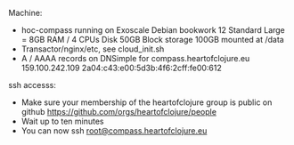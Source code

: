 Machine:

- hoc-compass running on Exoscale
  Debian bookwork 12
  Standard Large = 8GB RAM / 4 CPUs
  Disk 50GB
  Block storage 100GB mounted at /data
- Transactor/nginx/etc, see cloud_init.sh
- A / AAAA records on DNSimple for compass.heartofclojure.eu
  159.100.242.109
  2a04:c43:e00:5d3b:4f6:2cff:fe00:612
  
  
ssh accesss:
- Make sure your membership of the heartofclojure group is public on github
https://github.com/orgs/heartofclojure/people
- Wait up to ten minutes
- You can now ssh root@compass.heartofclojure.eu
